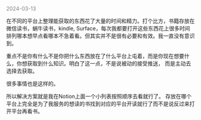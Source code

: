 
<span style="color: gray;">2024-03-13</span>

在不同的平台上整理能获取的东西花了大量的时间和精力。打个比方，书籍存放在微信读书，蜗牛读书，kindle, Surface，每次我都要打开这些东西花上很多时间排列哪本想早点看哪本不急着看。但其实并不是很有必要和有效。我一直没有意识到。

重点不是你有什么不是你把什么东西放在了什么平台上屯着，而是你现在想要什么，你想获取到什么知识。明白了这一点，不是说被动的接受推送， 而是主动去选择去获取。

很多事情也是这样的。

所以解决方案就是我在Notion上面一个小列表按照顺序去看就行了。 存放在哪个平台上完全是为了我服务的想读的书找到对应的平台开读就行了而不是说反过来打开平台再看书。
